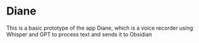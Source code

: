 # Diane
This is a basic prototype of the app Diane, which is a voice recorder using Whisper and GPT to process text and sends it to Obsidian
